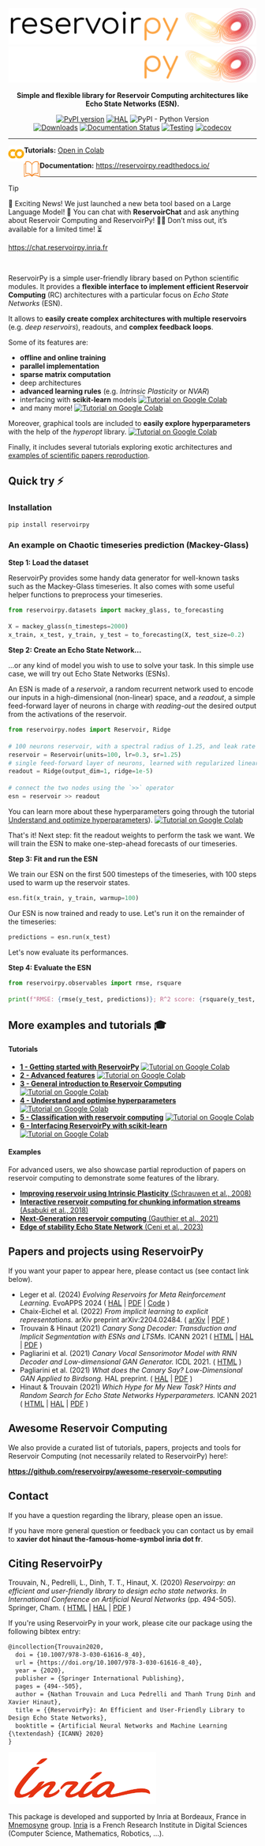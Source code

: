 <div align="center">
  <img src="static/rpy_banner_light.png#gh-light-mode-only">
  <img src="static/rpy_banner_dark.png#gh-dark-mode-only">

  **Simple and flexible library for Reservoir Computing architectures like Echo State Networks (ESN).**

  [![PyPI version](https://badge.fury.io/py/reservoirpy.svg)](https://badge.fury.io/py/reservoirpy)
  [![HAL](https://img.shields.io/badge/HAL-02595026-white?style=flat&logo=HAL&logoColor=white&labelColor=B03532&color=grey)](https://inria.hal.science/hal-02595026)
  ![PyPI - Python Version](https://img.shields.io/pypi/pyversions/reservoirpy)
  <br/>
  [![Downloads](https://static.pepy.tech/badge/reservoirpy)](https://pepy.tech/project/reservoirpy)
  [![Documentation Status](https://readthedocs.org/projects/reservoirpy/badge/?version=latest)](https://reservoirpy.readthedocs.io/en/latest/?badge=latest)
  [![Testing](https://github.com/reservoirpy/reservoirpy/actions/workflows/test.yml/badge.svg?branch=master)](https://github.com/reservoirpy/reservoirpy/actions/workflows/test.yml)
  [![codecov](https://codecov.io/gh/reservoirpy/reservoirpy/branch/master/graph/badge.svg?token=JC8R1PB5EO)](https://codecov.io/gh/reservoirpy/reservoirpy)
</div>



---


<p> <img src="static/googlecolab.svg" alt="Google Colab icon" width=32 height=32 align="left"><b>Tutorials:</b> <a href="https://colab.research.google.com/github/reservoirpy/reservoirpy/blob/master/tutorials/1-Getting_Started.ipynb">Open in Colab</a> </p>
<!--<p><img src="static/changelog.svg" alt="2" width =32 height=32 align="left"><b>Changelog:</b> https://github.com/reservoirpy/reservoirpy/releases</p>-->
<p> <img src="static/documentation.svg" alt="Open book icon" width=32 height=32 align="left"><b>Documentation:</b> <a href="https://reservoirpy.readthedocs.io/">https://reservoirpy.readthedocs.io/</a></p>
<!--<p> <img src="static/user_guide.svg" width=32 height=32 align="left"><b>User Guide:</b> https://reservoirpy.readthedocs.io/en/latest/user_guide/</a></p>-->

---

> [!TIP]
> 🎉 Exciting News! We just launched a new beta tool based on a Large Language Model!
> 🚀 You can chat with **ReservoirChat** and ask anything about Reservoir Computing and ReservoirPy! 🤖💡
> Don’t miss out, it’s available for a limited time! ⏳
> 
> https://chat.reservoirpy.inria.fr

<br />

ReservoirPy is a simple user-friendly library based on Python scientific modules.
It provides a **flexible interface to implement efficient Reservoir Computing** (RC)
architectures with a particular focus on *Echo State Networks* (ESN).

It allows to **easily create complex architectures with multiple reservoirs** (e.g. *deep reservoirs*),
readouts, and **complex feedback loops**.

Some of its features are:
- **offline and online training**
- **parallel implementation**
- **sparse matrix computation**
- deep architectures
- **advanced learning rules** (e.g. *Intrinsic Plasticity* or *NVAR*)
- interfacing with **scikit-learn** models [![Tutorial on Google Colab](https://img.shields.io/badge/Tutorial:_scikit--learn_node-525252?style=flat&logo=googlecolab&logoColor=%23F9AB00)](https://colab.research.google.com/github/reservoirpy/reservoirpy/blob/master/tutorials/6-Interfacing_with_scikit-learn.ipynb)
- and many more! [![Tutorial on Google Colab](https://img.shields.io/badge/Tutorial:_Advanced_features-525252?style=flat&logo=googlecolab&logoColor=%23F9AB00)](https://colab.research.google.com/github/reservoirpy/reservoirpy/blob/master/tutorials/2-Advanced_Features.ipynb)

Moreover, graphical tools are included to **easily explore hyperparameters**
with the help of the *hyperopt* library.
[![Tutorial on Google Colab](https://img.shields.io/badge/Tutorial:_Hyperparameter_search-525252?style=flat&logo=googlecolab&logoColor=%23F9AB00)](https://colab.research.google.com/github/reservoirpy/reservoirpy/blob/master/tutorials/4-Understand_and_optimize_hyperparameters.ipynb)

Finally, it includes several tutorials exploring exotic architectures
and [examples of scientific papers reproduction](examples/).


## Quick try ⚡

### Installation

```bash
pip install reservoirpy
```

### An example on Chaotic timeseries prediction (Mackey-Glass)

**Step 1: Load the dataset**

ReservoirPy provides some handy data generator for well-known tasks such as the
Mackey-Glass timeseries. It also comes with some useful helper functions to preprocess
your timeseries.

```python
from reservoirpy.datasets import mackey_glass, to_forecasting

X = mackey_glass(n_timesteps=2000)
x_train, x_test, y_train, y_test = to_forecasting(X, test_size=0.2)
```

**Step 2: Create an Echo State Network...**

...or any kind of model you wish to use to solve your task. In this simple
use case, we will try out Echo State Networks (ESNs).

An ESN is made of
a *reservoir*, a random recurrent network used to encode our
inputs in a high-dimensional (non-linear) space, and a *readout*, a simple
feed-forward layer of neurons in charge with *reading-out* the desired output from
the activations of the reservoir.
```python
from reservoirpy.nodes import Reservoir, Ridge

# 100 neurons reservoir, with a spectral radius of 1.25, and leak rate of 0.3
reservoir = Reservoir(units=100, lr=0.3, sr=1.25)
# single feed-forward layer of neurons, learned with regularized linear regression
readout = Ridge(output_dim=1, ridge=1e-5)

# connect the two nodes using the `>>` operator
esn = reservoir >> readout
```

You can learn more about these hyperparameters going through the tutorial
[Understand and optimize hyperparameters](./tutorials/4-Understand_and_optimize_hyperparameters.ipynb)).
[![Tutorial on Google Colab](https://img.shields.io/badge/Tutorial:_Hyperparameter_search-525252?style=flat&logo=googlecolab&logoColor=%23F9AB00)](https://colab.research.google.com/github/reservoirpy/reservoirpy/blob/master/tutorials/4-Understand_and_optimize_hyperparameters.ipynb)

That's it! Next step: fit the readout weights to perform the task we want.
We will train the ESN to make one-step-ahead forecasts of our timeseries.

**Step 3: Fit and run the ESN**

We train our ESN on the first 500 timesteps of the timeseries, with 100 steps used to warm up the reservoir states.

```python
esn.fit(x_train, y_train, warmup=100)
```

Our ESN is now trained and ready to use. Let's run it on the remainder of the timeseries:

```python
predictions = esn.run(x_test)
```

Let's now evaluate its performances.

**Step 4: Evaluate the ESN**

```python
from reservoirpy.observables import rmse, rsquare

print(f"RMSE: {rmse(y_test, predictions)}; R^2 score: {rsquare(y_test, predictions)}")
```

## More examples and tutorials 🎓

#### Tutorials

- [**1 - Getting started with ReservoirPy**](./tutorials/1-Getting_Started.ipynb)
[![Tutorial on Google Colab](https://img.shields.io/badge/Tutorial:_Getting_started-525252?style=flat&logo=googlecolab&logoColor=%23F9AB00)](https://colab.research.google.com/github/reservoirpy/reservoirpy/blob/master/tutorials/1-Getting_Started.ipynb)
- [**2 - Advanced features**](./tutorials/2-Advanced_Features.ipynb)
[![Tutorial on Google Colab](https://img.shields.io/badge/Tutorial:_Advanced_features-525252?style=flat&logo=googlecolab&logoColor=%23F9AB00)](https://colab.research.google.com/github/reservoirpy/reservoirpy/blob/master/tutorials/2-Advanced_Features.ipynb)
- [**3 - General introduction to Reservoir Computing**](./tutorials/3-General_Introduction_to_Reservoir_Computing.ipynb)
[![Tutorial on Google Colab](https://img.shields.io/badge/Tutorial:_Introduction_to_RC-525252?style=flat&logo=googlecolab&logoColor=%23F9AB00)](https://colab.research.google.com/github/reservoirpy/reservoirpy/blob/master/tutorials/3-General_Introduction_to_Reservoir_Computing.ipynb)
- [**4 - Understand and optimise hyperparameters**](./tutorials/4-Understand_and_optimize_hyperparameters.ipynb)
[![Tutorial on Google Colab](https://img.shields.io/badge/Tutorial:_Hyperparameters-525252?style=flat&logo=googlecolab&logoColor=%23F9AB00)](https://colab.research.google.com/github/reservoirpy/reservoirpy/blob/master/tutorials/4-Understand_and_optimize_hyperparameters.ipynb)
- [**5 - Classification with reservoir computing**](./tutorials/5-Classification-with-RC.ipynb)
[![Tutorial on Google Colab](https://img.shields.io/badge/Tutorial:_Classification-525252?style=flat&logo=googlecolab&logoColor=%23F9AB00)](https://colab.research.google.com/github/reservoirpy/reservoirpy/blob/master/tutorials/5-Classification-with-RC.ipynb)
- [**6 - Interfacing ReservoirPy with scikit-learn**](./tutorials/6-Interfacing_with_scikit-learn.ipynb)
[![Tutorial on Google Colab](https://img.shields.io/badge/Tutorial:_scikit--learn_interface-525252?style=flat&logo=googlecolab&logoColor=%23F9AB00)](https://colab.research.google.com/github/reservoirpy/reservoirpy/blob/master/tutorials/6-Interfacing_with_scikit-learn.ipynb)

#### Examples

For advanced users, we also showcase partial reproduction of papers on reservoir computing to demonstrate some features of the library.

- [**Improving reservoir using Intrinsic Plasticity** (Schrauwen et al., 2008)](/examples/Improving%20reservoirs%20using%20Intrinsic%20Plasticity/Intrinsic_Plasiticity_Schrauwen_et_al_2008.ipynb)
- [**Interactive reservoir computing for chunking information streams** (Asabuki et al., 2018)](/examples/Interactive%20reservoir%20computing%20for%20chunking%20information%20streams/Chunking_Asabuki_et_al_2018.ipynb)
- [**Next-Generation reservoir computing** (Gauthier et al., 2021)](/examples/Next%20Generation%20Reservoir%20Computing/NG-RC_Gauthier_et_al_2021.ipynb)
- [**Edge of stability Echo State Network** (Ceni et al., 2023)](/examples/Edge%20of%20Stability%20Echo%20State%20Network/Edge_of_stability_Ceni_Gallicchio_2023.ipynb)


## Papers and projects using ReservoirPy

If you want your paper to appear here, please contact us (see contact link below).

- Leger et al. (2024) *Evolving Reservoirs for Meta Reinforcement Learning.* EvoAPPS 2024 ( [HAL](https://inria.hal.science/hal-04354303) | [PDF](https://arxiv.org/pdf/2312.06695) | [Code](https://github.com/corentinlger/ER-MRL) )
- Chaix-Eichel et al. (2022) *From implicit learning to explicit representations.* arXiv preprint arXiv:2204.02484. ( [arXiv](https://arxiv.org/abs/2204.02484) | [PDF](https://arxiv.org/pdf/2204.02484) )
- Trouvain & Hinaut (2021) *Canary Song Decoder: Transduction and Implicit Segmentation with ESNs and LTSMs.* ICANN 2021 ( [HTML](https://link.springer.com/chapter/10.1007/978-3-030-86383-8_6) | [HAL](https://hal.inria.fr/hal-03203374) | [PDF](https://hal.inria.fr/hal-03203374/document) )
- Pagliarini et al. (2021) *Canary Vocal Sensorimotor Model with RNN Decoder and Low-dimensional GAN Generator.* ICDL 2021. ( [HTML](https://ieeexplore.ieee.org/abstract/document/9515607?casa_token=QbpNhxjtfFQAAAAA:3klJ9jDfA0EEbckAdPFeyfIwQf5qEicaKS-U94aIIqf2q5xkX74gWJcm3w9zxYy9SYOC49mQt6vF) )
- Pagliarini et al. (2021) *What does the Canary Say? Low-Dimensional GAN Applied to Birdsong.* HAL preprint. ( [HAL](https://hal.inria.fr/hal-03244723/) | [PDF](https://hal.inria.fr/hal-03244723/document) )
- Hinaut & Trouvain (2021) *Which Hype for My New Task? Hints and Random Search for Echo State Networks Hyperparameters.* ICANN 2021 ( [HTML](https://link.springer.com/chapter/10.1007/978-3-030-86383-8_7) | [HAL](https://hal.inria.fr/hal-03203318) | [PDF](https://hal.inria.fr/hal-03203318) )

## Awesome Reservoir Computing

We also provide a curated list of tutorials, papers, projects and tools for Reservoir Computing (not necessarily related to ReservoirPy) here!:

**https://github.com/reservoirpy/awesome-reservoir-computing**

## Contact
If you have a question regarding the library, please open an issue.

If you have more general question or feedback you can contact us by email to **xavier dot hinaut the-famous-home-symbol inria dot fr**.

## Citing ReservoirPy

Trouvain, N., Pedrelli, L., Dinh, T. T., Hinaut, X. (2020) *Reservoirpy: an efficient and user-friendly library to design echo state networks. In International Conference on Artificial Neural Networks* (pp. 494-505). Springer, Cham. ( [HTML](https://link.springer.com/chapter/10.1007/978-3-030-61616-8_40) | [HAL](https://hal.inria.fr/hal-02595026) | [PDF](https://hal.inria.fr/hal-02595026/document) )

If you're using ReservoirPy in your work, please cite our package using the following bibtex entry:

```
@incollection{Trouvain2020,
  doi = {10.1007/978-3-030-61616-8_40},
  url = {https://doi.org/10.1007/978-3-030-61616-8_40},
  year = {2020},
  publisher = {Springer International Publishing},
  pages = {494--505},
  author = {Nathan Trouvain and Luca Pedrelli and Thanh Trung Dinh and Xavier Hinaut},
  title = {{ReservoirPy}: An Efficient and User-Friendly Library to Design Echo State Networks},
  booktitle = {Artificial Neural Networks and Machine Learning {\textendash} {ICANN} 2020}
}
```

<div align="left">
  <img src="./static/inria_red.jpg" width=300><br>
</div>


This package is developed and supported by Inria at Bordeaux, France in [Mnemosyne](https://team.inria.fr/mnemosyne/) group. [Inria](https://www.inria.fr/en) is a French Research Institute in Digital Sciences (Computer Science, Mathematics, Robotics, ...).
